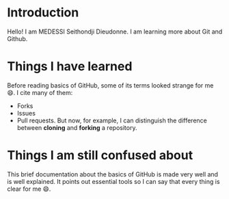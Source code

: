 # Introduction

Hello! I am MEDESSI Seithondji Dieudonne.
I am learning more about Git and Github.

# Things I have learned

Before reading basics of GitHub, some of its terms looked strange for me :smile:. I cite many of them:
* Forks
* Issues
* Pull requests.
But now, for example, I can distinguish the difference between **cloning** and **forking** a repository.

# Things I am still confused about

This brief documentation about the basics of GitHub is made very well and is well explained. It points out essential tools so I can say that every thing is clear for me :smile:.